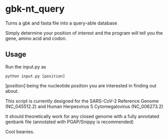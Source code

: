 # gbk-nt_query

Turns a gbk and fasta file into a query-able database

Simply determine your position of interest and the program will tell you the gene, amino acid and codon.

## Usage

Run the input.py as
```
python input.py [position]
```
[position] being the nucleotide position you are interested in finding out about.

This script is currently designed for the SARS-CoV-2 Reference Genome (NC_045512.2) and Human Herpesvirus 5 Cytomegalovirus (NC_006273.2)

It should theoretically work for any closed genome with a fully annotated genbank file (annotated with PGAP/Snippy is recommended)

Cool beanies.
